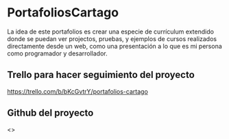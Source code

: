 # PortafoliosCartago

La idea de este portafolios es crear una especie de currículum extendido donde se puedan ver projectos, pruebas, y ejemplos de cursos realizados directamente desde un web, como una presentación a lo que es mi persona como programador y desarrollador.

## Trello para hacer seguimiento del proyecto

<https://trello.com/b/bKcGvtrY/portafolios-cartago>

## Github del proyecto

<>
